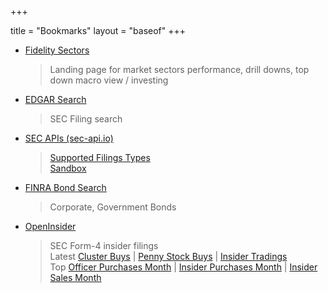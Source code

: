 +++

title = "Bookmarks"
layout = "baseof"
+++

- [Fidelity Sectors](https://eresearch.fidelity.com/eresearch/goto/markets_sectors/landing.jhtml)
  > Landing page for market sectors performance, drill downs, top down macro view / investing
- [EDGAR Search](https://www.sec.gov/edgar/search/#)
  > SEC Filing search
- [SEC APIs (sec-api.io)](https://sec-api.io/)
  > [Supported Filings Types](https://sec-api.io/#list-of-sec-form-types)  
  > [Sandbox](https://sec-api.io/sandbox/search-by-multiple-ciks)
- [FINRA Bond Search](http://finra-markets.morningstar.com/BondCenter/Results.jsp)
  > Corporate, Government Bonds
- [OpenInsider](http://openinsider.com/)
  > SEC Form-4 insider filings  
  > Latest [Cluster Buys](http://openinsider.com/latest-cluster-buys) | [Penny Stock Buys](http://openinsider.com/latest-penny-stock-buys) | [Insider Tradings](http://openinsider.com/latest-insider-trading)  
  > Top [Officer Purchases Month](http://openinsider.com/top-officer-purchases-of-the-month) | [Insider Purchases Month](http://openinsider.com/top-insider-purchases-of-the-month) | [Insider Sales Month](http://openinsider.com/top-insider-sales-of-the-month)
